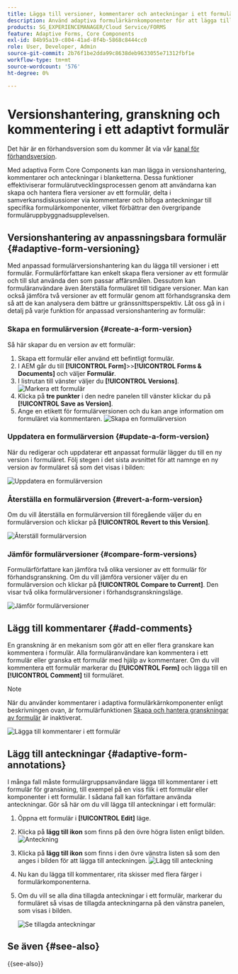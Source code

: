 ```yaml
---
title: Lägga till versioner, kommentarer och anteckningar i ett formulär.
description: Använd adaptiva formulärkärnkomponenter för att lägga till kommentarer, anteckningar och versionshantering i ett adaptivt formulär.
products: SG_EXPERIENCEMANAGER/Cloud Service/FORMS
feature: Adaptive Forms, Core Components
exl-id: 84b95a19-c804-41ad-8f4b-5868c8444cc0
role: User, Developer, Admin
source-git-commit: 2b76f1be2dda99c8638deb9633055e71312fbf1e
workflow-type: tm+mt
source-wordcount: '576'
ht-degree: 0%

---
```


# Versionshantering, granskning och kommentering i ett adaptivt formulär

<!--Before you can use versionings, comments, and annotations in an Adaptive Form, you must ensure you have [enabled Adaptive Form Core Components](
https://experienceleague.adobe.com/en/docs/experience-manager-cloud-service/content/forms/setup-configure-migrate/enable-adaptive-forms-core-components).-->

<!--Adaptive Form Core Components facilitates to add versionings, comments, and annotations to a form. These features helps form authors and users to enhance the form development process where they can create multiple versions of a form, collaborate and add their comments to a form, and add annotations to form components.-->

<span class="preview"> Det här är en förhandsversion som du kommer åt via vår [kanal för förhandsversion](https://experienceleague.adobe.com/docs/experience-manager-cloud-service/content/release-notes/prerelease.html#new-features). </span>


Med adaptiva Form Core Components kan man lägga in versionshantering, kommentarer och anteckningar i blanketterna. Dessa funktioner effektiviserar formulärutvecklingsprocessen genom att användarna kan skapa och hantera flera versioner av ett formulär, delta i samverkansdiskussioner via kommentarer och bifoga anteckningar till specifika formulärkomponenter, vilket förbättrar den övergripande formuläruppbyggnadsupplevelsen.


## Versionshantering av anpassningsbara formulär {#adaptive-form-versioning}

Med anpassad formulärversionshantering kan du lägga till versioner i ett formulär. Formulärförfattare kan enkelt skapa flera versioner av ett formulär och till slut använda den som passar affärsmålen. Dessutom kan formuläranvändare även återställa formuläret till tidigare versioner. Man kan också jämföra två versioner av ett formulär genom att förhandsgranska dem så att de kan analysera dem bättre ur gränssnittsperspektiv. Låt oss gå in i detalj på varje funktion för anpassad versionshantering av formulär:

### Skapa en formulärversion {#create-a-form-version}

Så här skapar du en version av ett formulär:

1. Skapa ett formulär eller använd ett befintligt formulär.
1. I AEM går du till **[!UICONTROL Form]**>>**[!UICONTROL Forms & Documents]** och väljer **Formulär**.
1. I listrutan till vänster väljer du **[!UICONTROL Versions]**.
   ![Markera ett formulär](select-a-form.png)
1. Klicka på **tre punkter** i den nedre panelen till vänster klickar du på **[!UICONTROL Save as Version]**.
1. Ange en etikett för formulärversionen och du kan ange information om formuläret via kommentaren.
   ![Skapa en formulärversion](create-a-form-version.png)

### Uppdatera en formulärversion {#update-a-form-version}

När du redigerar och uppdaterar ett anpassat formulär lägger du till en ny version i formuläret. Följ stegen i det sista avsnittet för att namnge en ny version av formuläret så som det visas i bilden:

![Uppdatera en formulärversion](update-a-form-version.png)

### Återställa en formulärversion {#revert-a-form-version}

Om du vill återställa en formulärversion till föregående väljer du en formulärversion och klickar på **[!UICONTROL Revert to this Version]**.

![Återställ formulärversion](revert-form-version.png)

### Jämför formulärversioner {#compare-form-versions}

Formulärförfattare kan jämföra två olika versioner av ett formulär för förhandsgranskning. Om du vill jämföra versioner väljer du en formulärversion och klickar på **[!UICONTROL Compare to Current]**. Den visar två olika formulärversioner i förhandsgranskningsläge.

![Jämför formulärversioner](compare-form-versions.png)

## Lägg till kommentarer {#add-comments}

En granskning är en mekanism som gör att en eller flera granskare kan kommentera i formulär. Alla formuläranvändare kan kommentera i ett formulär eller granska ett formulär med hjälp av kommentarer. Om du vill kommentera ett formulär markerar du **[!UICONTROL Form]** och lägga till en **[!UICONTROL Comment]** till formuläret.

>[!NOTE]
> När du använder kommentarer i adaptiva formulärkärnkomponenter enligt beskrivningen ovan, är formulärfunktionen [Skapa och hantera granskningar av formulär](/help/forms/create-reviews-forms.md) är inaktiverat.


![Lägga till kommentarer i ett formulär](form-comments.png)

## Lägg till anteckningar {#adaptive-form-annotations}

I många fall måste formulärgruppsanvändare lägga till kommentarer i ett formulär för granskning, till exempel på en viss flik i ett formulär eller komponenter i ett formulär. I sådana fall kan författare använda anteckningar. Gör så här om du vill lägga till anteckningar i ett formulär:

1. Öppna ett formulär i **[!UICONTROL Edit]** läge.

1. Klicka på **lägg till ikon** som finns på den övre högra listen enligt bilden.
   ![Anteckning](annotation.png)

1. Klicka på **lägg till ikon** som finns i den övre vänstra listen så som den anges i bilden för att lägga till anteckningen.
   ![Lägg till anteckning](add-annotation.png)

1. Nu kan du lägga till kommentarer, rita skisser med flera färger i formulärkomponenterna.

1. Om du vill se alla dina tillagda anteckningar i ett formulär, markerar du formuläret så visas de tillagda anteckningarna på den vänstra panelen, som visas i bilden.

   ![Se tillagda anteckningar](see-annotations.png)

## Se även {#see-also}

{{see-also}}
